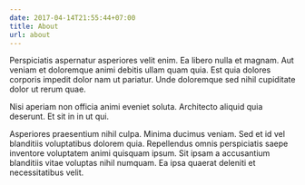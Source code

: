 ```yaml
---
date: 2017-04-14T21:55:44+07:00
title: About
url: about
---
```


Perspiciatis aspernatur asperiores velit enim. Ea libero nulla et magnam. Aut veniam et doloremque animi debitis ullam quam quia. Est quia dolores corporis impedit dolor nam ut pariatur. Unde doloremque sed nihil cupiditate dolor ut rerum quae.
 
Nisi aperiam non officia animi eveniet soluta. Architecto aliquid quia deserunt. Et sit in in ut qui.
 
Asperiores praesentium nihil culpa. Minima ducimus veniam. Sed et id vel blanditiis voluptatibus dolorem quia. Repellendus omnis perspiciatis saepe inventore voluptatem animi quisquam ipsum. Sit ipsam a accusantium blanditiis vitae voluptas nihil numquam. Ea ipsa quaerat deleniti et necessitatibus velit.
